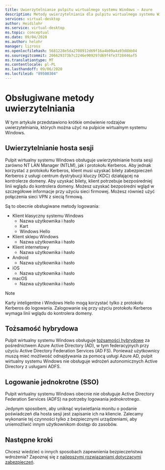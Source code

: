 ```yaml
---
title: Uwierzytelnianie pulpitu wirtualnego systemu Windows — Azure
description: Metody uwierzytelniania dla pulpitu wirtualnego systemu Windows.
services: virtual-desktop
author: Heidilohr
ms.service: virtual-desktop
ms.topic: conceptual
ms.date: 09/04/2020
ms.author: helohr
manager: lizross
ms.openlocfilehash: 5681228e5da2708912d69f16a4b09a4a93d8bb04
ms.sourcegitcommit: 206629373b7c2246e909297d69f4fe3728446af5
ms.translationtype: MT
ms.contentlocale: pl-PL
ms.lasthandoff: 09/06/2020
ms.locfileid: "89500304"
---
```

# <a name="supported-authentication-methods"></a>Obsługiwane metody uwierzytelniania

W tym artykule przedstawiono krótkie omówienie rodzajów uwierzytelniania, których można użyć na pulpicie wirtualnym systemu Windows.

## <a name="session-host-authentication"></a>Uwierzytelnianie hosta sesji

Pulpit wirtualny systemu Windows obsługuje uwierzytelnianie hosta sesji zarówno NT LAN Manager (NTLM), jak i protokołu Kerberos. Aby jednak korzystać z protokołu Kerberos, klient musi uzyskać bilety zabezpieczeń Kerberos z usługi centrum dystrybucji kluczy (KDC) działającej na kontrolerze domeny. Aby uzyskać bilety, klient potrzebuje bezpośredniej linii wglądu do kontrolera domeny. Możesz uzyskać bezpośredni wgląd w szczegółowe informacje przy użyciu sieci firmowej. Możesz również użyć połączenia sieci VPN z siecią firmową.

Są to obecnie obsługiwane metody logowania:

- Klient klasyczny systemu Windows
    - Nazwa użytkownika i hasło
    - Kart
    - Windows Hello
- Klient sklepu Windows
    - Nazwa użytkownika i hasło
- Klient internetowy
    - Nazwa użytkownika i hasło
- Android
    - Nazwa użytkownika i hasło
- iOS
    - Nazwa użytkownika i hasło
- macOS
    - Nazwa użytkownika i hasło

>[!NOTE]
>Karty inteligentne i Windows Hello mogą korzystać tylko z protokołu Kerberos do logowania. Zalogowanie się przy użyciu protokołu Kerberos wymaga linii wglądu do kontrolera domeny.

## <a name="hybrid-identity"></a>Tożsamość hybrydowa

Pulpit wirtualny systemu Windows obsługuje [tożsamości hybrydowe](../active-directory/hybrid/whatis-hybrid-identity.md) za pośrednictwem Azure Active Directory (AD), w tym federacyjnych przy użyciu Active Directory Federation Services (AD FS). Ponieważ użytkownicy muszą mieć możliwość odnajdywania za pomocą usługi Azure AD, pulpit wirtualny systemu Windows nie obsługuje wdrożeń autonomicznych Active Directory z usługami ADFS.

## <a name="single-sign-on-sso"></a>Logowanie jednokrotne (SSO)

Pulpit wirtualny systemu Windows obecnie nie obsługuje Active Directory Federation Services (ADFS) na potrzeby logowania jednokrotnego.

Jedynym sposobem, aby uniknąć wyświetlania monitu o podanie poświadczeń dla hosta sesji jest zapisanie ich na kliencie. Zalecamy wykonanie tej czynności tylko z bezpiecznymi urządzeniami, aby uniemożliwić innym użytkownikom dostęp do zasobów.

## <a name="next-steps"></a>Następne kroki

Chcesz wiedzieć o innych sposobach zapewnienia bezpieczeństwa wdrożenia? Zapoznaj się z [najlepszymi rozwiązaniami dotyczącymi zabezpieczeń](security-guide.md).
